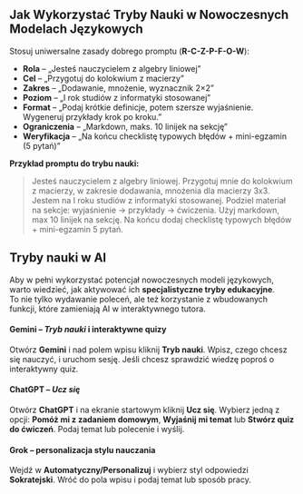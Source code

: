 
## Jak Wykorzystać Tryby Nauki w Nowoczesnych Modelach Językowych

Stosuj uniwersalne zasady dobrego promptu (**R-C-Z-P-F-O-W**):

- **Rola** – „Jesteś nauczycielem z algebry liniowej”  
- **Cel** – „Przygotuj do kolokwium z macierzy”  
- **Zakres** – „Dodawanie, mnożenie, wyznacznik 2×2”  
- **Poziom** – „I rok studiów z informatyki stosowanej”  
- **Format** – „Podaj krótkie definicje, potem szersze wyjaśnienie. Wygeneruj przykłady krok po kroku.”  
- **Ograniczenia** – „Markdown, maks. 10 linijek na sekcję”  
- **Weryfikacja** – „Na końcu checklistę typowych błędów + mini-egzamin (5 pytań)”  

**Przykład promptu do trybu nauki:**

> Jesteś nauczycielem z algebry liniowej. Przygotuj mnie do kolokwium z macierzy, w zakresie dodawania, mnożenia dla macierzy 3x3. Jestem na I roku studiów z informatyki stosowanej. Podziel materiał na sekcje: wyjaśnienie → przykłady → ćwiczenia. Użyj markdown, max 10 linijek na sekcję. Na końcu dodaj checklistę typowych błędów + mini-egzamin 5 pytań.

## Tryby nauki w AI

Aby w pełni wykorzystać potencjał nowoczesnych modeli językowych, warto wiedzieć, jak aktywować ich **specjalistyczne tryby edukacyjne**.  
To nie tylko wydawanie poleceń, ale też korzystanie z wbudowanych funkcji, które zamieniają AI w interaktywnego tutora.

#### Gemini – *Tryb nauki* i interaktywne quizy

Otwórz **Gemini** i nad polem wpisu kliknij **Tryb nauki**. Wpisz, czego chcesz się nauczyć, i uruchom sesję. Jeśli chcesz sprawdzić wiedzę poproś o interaktywny quiz.

#### ChatGPT – *Ucz się*

Otwórz **ChatGPT** i na ekranie startowym kliknij **Ucz się**. Wybierz jedną z opcji: **Pomóż mi z zadaniem domowym**, **Wyjaśnij mi temat** lub **Stwórz quiz do ćwiczeń**. Podaj temat lub polecenie i wyślij.

#### Grok – personalizacja stylu nauczania

Wejdź w **Automatyczny/Personalizuj** i wybierz styl odpowiedzi **Sokratejski**. Wróć do pola wpisu i podaj temat lub sposób pracy.